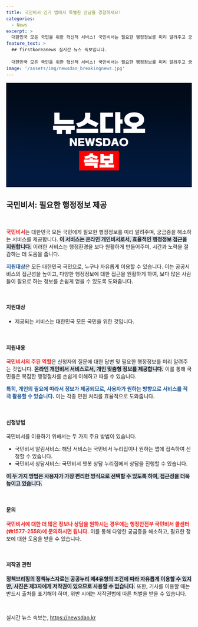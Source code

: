 ```yaml
---
title: 국민비서 인기 앱에서 특별한 만남을 경험하세요!
categories:
  - News
excerpt: >
  대한민국 모든 국민을 위한 혁신적 서비스! 국민비서는 필요한 행정정보를 미리 알려주고 궁금증을 해소해주는 온라인 개인비서입니다. 신청 방법과 상담 서비스까지, 궁금한 점을 지금 바로 확인해보세요!
feature_text: >
  ## firstkoreanews 실시간 뉴스 속보입니다.

  대한민국 모든 국민을 위한 혁신적 서비스! 국민비서는 필요한 행정정보를 미리 알려주고 궁금증을 해소해주는 온라인 개인비서입니다. 신청 방법과 상담 서비스까지, 궁금한 점을 지금 바로 확인해보세요!
image: '/assets/img/newsdao_breakingnews.jpg'
---
```


<p><img src="/assets/img/newsdao_breakingnews.jpg" alt="firstkoreanews 속보" /></p>

<h2 data-ke-size="size26">국민비서: 필요한 행정정보 제공</h2>

<p data-ke-size="size16">&nbsp;</p>

<p><b><span style="color: #ee2323;">국민비서</span></b>는 대한민국 모든 국민에게 필요한 행정정보를 미리 알려주며, 궁금증을 해소하는 서비스를 제공합니다. <b><span style="background-color: #21538527;">이 서비스는 온라인 개인비서로서, 효율적인 행정정보 접근을 지원합니다.</span></b> 이러한 서비스는 행정환경을 보다 원활하게 만들어주며, 시간과 노력을 절감하는 데 도움을 줍니다. </p>

<p><b><span style="color: #1a5490;">지원대상</span></b>은 모든 대한민국 국민으로, 누구나 자유롭게 이용할 수 있습니다. 이는 공공서비스의 접근성을 높이고, 다양한 행정정보에 대한 접근을 원활하게 하여, 보다 많은 사람들이 필요로 하는 정보를 손쉽게 얻을 수 있도록 도와줍니다. </p>

<p data-ke-size="size16">&nbsp;</p>

<h4>지원대상</h4>

<ul>
<li>제공되는 서비스는 대한민국 모든 국민을 위한 것입니다.</li>
</ul>

<p data-ke-size="size16">&nbsp;</p>

<h4>지원내용</h4>

<p><b><span style="color: #ee2323;">국민비서의 주된 역할</span></b>은 신청자의 질문에 대한 답변 및 필요한 행정정보를 미리 알려주는 것입니다. <b><span style="background-color: #21538527;">온라인 개인비서 서비스로서, 개인 맞춤형 정보를 제공합니다.</span></b> 이를 통해 국민들은 복잡한 행정절차를 손쉽게 이해하고 따를 수 있습니다.</p>

<p><b><span style="color: #1a5490;">특히, 개인의 필요에 따라서 정보가 제공되므로, 사용자가 원하는 방향으로 서비스를 적극 활용할 수 있습니다.</span></b> 이는 각종 민원 처리를 효율적으로 도와줍니다.</p>

<p data-ke-size="size16">&nbsp;</p>

<h4>신청방법</h4>

<p>국민비서를 이용하기 위해서는 두 가지 주요 방법이 있습니다. </p>

<ul>
<li>국민비서 알림서비스: 해당 서비스는 국민비서 누리집이나 원하는 앱에 접속하여 신청할 수 있습니다.</li>
<li>국민비서 상담서비스: 국민비서 챗봇 상담 누리집에서 상담을 진행할 수 있습니다.</li>
</ul>

<p><b><span style="background-color: #21538527;">이 두 가지 방법은 사용자가 가장 편리한 방식으로 선택할 수 있도록 하여, 접근성을 더욱 높이고 있습니다.</span></b></p>

<p data-ke-size="size16">&nbsp;</p>

<h4>문의</h4>

<p><b><span style="color: #ee2323;">국민비서에 대한 더 많은 정보나 상담을 원하시는 경우에는 행정안전부 국민비서 콜센터(☎1577-2558)에 문의하시면 됩니다.</span></b> 이를 통해 다양한 궁금증을 해소하고, 필요한 정보에 대한 도움을 받을 수 있습니다. </p>

<p data-ke-size="size16">&nbsp;</p>

<h4>저작권 관련</h4>

<p><b><span style="background-color: #21538527;">정책브리핑의 정책뉴스자료는 공공누리 제4유형의 조건에 따라 자유롭게 이용할 수 있지만, 사진은 제3자에게 저작권이 있으므로 사용할 수 없습니다.</span></b> 또한, 기사를 이용할 때는 반드시 출처를 표기해야 하며, 위반 시에는 저작권법에 따른 처벌을 받을 수 있습니다.</p>

<p data-ke-size="size16">&nbsp;</p>
실시간 뉴스 속보는, <a href="https://newsdao.kr" rel="dofollow">https://newsdao.kr</a>


